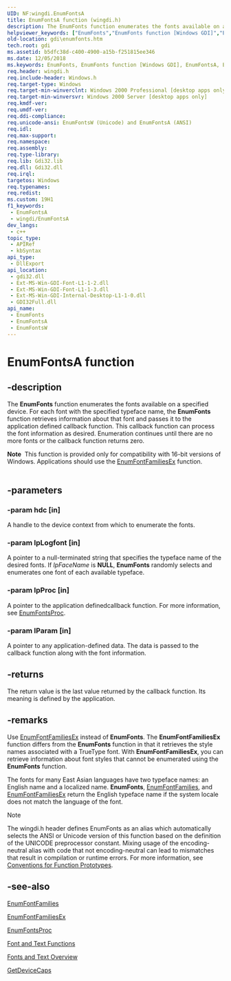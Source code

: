 ```yaml
---
UID: NF:wingdi.EnumFontsA
title: EnumFontsA function (wingdi.h)
description: The EnumFonts function enumerates the fonts available on a specified device.
helpviewer_keywords: ["EnumFonts","EnumFonts function [Windows GDI]","EnumFontsA","EnumFontsW","_win32_EnumFonts","gdi.enumfonts","wingdi/EnumFonts","wingdi/EnumFontsA","wingdi/EnumFontsW"]
old-location: gdi\enumfonts.htm
tech.root: gdi
ms.assetid: b5dfc38d-c400-4900-a15b-f251815ee346
ms.date: 12/05/2018
ms.keywords: EnumFonts, EnumFonts function [Windows GDI], EnumFontsA, EnumFontsW, _win32_EnumFonts, gdi.enumfonts, wingdi/EnumFonts, wingdi/EnumFontsA, wingdi/EnumFontsW
req.header: wingdi.h
req.include-header: Windows.h
req.target-type: Windows
req.target-min-winverclnt: Windows 2000 Professional [desktop apps only]
req.target-min-winversvr: Windows 2000 Server [desktop apps only]
req.kmdf-ver: 
req.umdf-ver: 
req.ddi-compliance: 
req.unicode-ansi: EnumFontsW (Unicode) and EnumFontsA (ANSI)
req.idl: 
req.max-support: 
req.namespace: 
req.assembly: 
req.type-library: 
req.lib: Gdi32.lib
req.dll: Gdi32.dll
req.irql: 
targetos: Windows
req.typenames: 
req.redist: 
ms.custom: 19H1
f1_keywords:
 - EnumFontsA
 - wingdi/EnumFontsA
dev_langs:
 - c++
topic_type:
 - APIRef
 - kbSyntax
api_type:
 - DllExport
api_location:
 - gdi32.dll
 - Ext-MS-Win-GDI-Font-L1-1-2.dll
 - Ext-MS-Win-GDI-Font-L1-1-3.dll
 - Ext-MS-Win-GDI-Internal-Desktop-L1-1-0.dll
 - GDI32Full.dll
api_name:
 - EnumFonts
 - EnumFontsA
 - EnumFontsW
---
```


# EnumFontsA function


## -description

The <b>EnumFonts</b> function enumerates the fonts available on a specified device. For each font with the specified typeface name, the <b>EnumFonts</b> function retrieves information about that font and passes it to the application defined callback function. This callback function can process the font information as desired. Enumeration continues until there are no more fonts or the callback function returns zero.
<div class="alert"><b>Note</b>  This function is provided only for compatibility with 16-bit versions of Windows. Applications should use the <a href="https://docs.microsoft.com/windows/desktop/api/wingdi/nf-wingdi-enumfontfamiliesexa">EnumFontFamiliesEx</a> function.</div><div> </div>

## -parameters

### -param hdc [in]

A handle to the device context from which to enumerate the fonts.

### -param lpLogfont [in]

A pointer to a null-terminated string that specifies the typeface name of the desired fonts. If <i>lpFaceName</i> is <b>NULL</b>, <b>EnumFonts</b> randomly selects and enumerates one font of each available typeface.

### -param lpProc [in]

A pointer to the application definedcallback function. For more information, see <a href="https://docs.microsoft.com/previous-versions/dd162623(v=vs.85)">EnumFontsProc</a>.

### -param lParam [in]

A pointer to any application-defined data. The data is passed to the callback function along with the font information.

## -returns

The return value is the last value returned by the callback function. Its meaning is defined by the application.

## -remarks

Use <a href="https://docs.microsoft.com/windows/desktop/api/wingdi/nf-wingdi-enumfontfamiliesexa">EnumFontFamiliesEx</a> instead of <b>EnumFonts</b>. The <b>EnumFontFamiliesEx</b> function differs from the <b>EnumFonts</b> function in that it retrieves the style names associated with a TrueType font. With <b>EnumFontFamiliesEx</b>, you can retrieve information about font styles that cannot be enumerated using the <b>EnumFonts</b> function.

The fonts for many East Asian languages have two typeface names: an English name and a localized name. <b>EnumFonts</b>, <a href="https://docs.microsoft.com/windows/desktop/api/wingdi/nf-wingdi-enumfontfamiliesa">EnumFontFamilies</a>, and <a href="https://docs.microsoft.com/windows/desktop/api/wingdi/nf-wingdi-enumfontfamiliesexa">EnumFontFamiliesEx</a> return the English typeface name if the system locale does not match the language of the font.





> [!NOTE]
> The wingdi.h header defines EnumFonts as an alias which automatically selects the ANSI or Unicode version of this function based on the definition of the UNICODE preprocessor constant. Mixing usage of the encoding-neutral alias with code that not encoding-neutral can lead to mismatches that result in compilation or runtime errors. For more information, see [Conventions for Function Prototypes](/windows/win32/intl/conventions-for-function-prototypes).

## -see-also

<a href="https://docs.microsoft.com/windows/desktop/api/wingdi/nf-wingdi-enumfontfamiliesa">EnumFontFamilies</a>



<a href="https://docs.microsoft.com/windows/desktop/api/wingdi/nf-wingdi-enumfontfamiliesexa">EnumFontFamiliesEx</a>



<a href="https://docs.microsoft.com/previous-versions/dd162623(v=vs.85)">EnumFontsProc</a>



<a href="https://docs.microsoft.com/windows/desktop/gdi/font-and-text-functions">Font and Text Functions</a>



<a href="https://docs.microsoft.com/windows/desktop/gdi/fonts-and-text">Fonts and Text Overview</a>



<a href="https://docs.microsoft.com/windows/desktop/api/wingdi/nf-wingdi-getdevicecaps">GetDeviceCaps</a>

